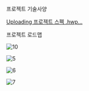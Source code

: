 프로젝트 기술사양

[Uploading 프로젝트 스펙 .hwp…]()



프로젝트 로드맵

![10](https://user-images.githubusercontent.com/105898779/169460535-3ec6e6f5-ce0b-481a-8927-a7c105bf96b3.PNG)

![5](https://user-images.githubusercontent.com/105898779/169470354-601ee142-bfc7-4970-b8ca-c3799edae2eb.PNG)

![6](https://user-images.githubusercontent.com/105898779/169470376-e31c81a1-c1c6-4f9a-ab10-ba338f866eba.PNG)

![7](https://user-images.githubusercontent.com/105898779/169470401-8e2cd8be-bf74-4d11-8a36-d151c1bda189.PNG)
